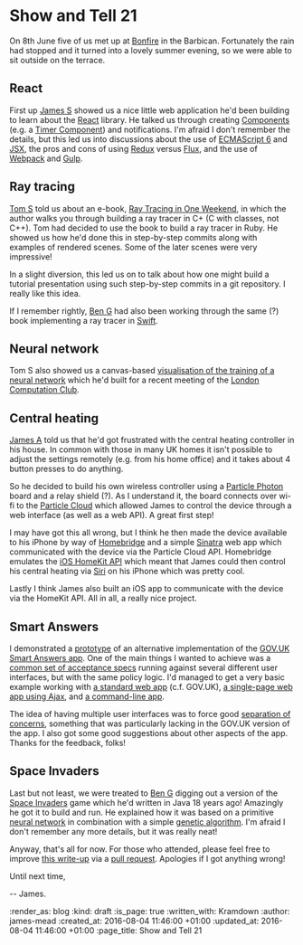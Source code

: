 Show and Tell 21
================

On 8th June five of us met up at [Bonfire][] in the Barbican. Fortunately the rain had stopped and it turned into a lovely summer evening, so we were able to sit outside on the terrace.

## React

First up [James S][] showed us a nice little web application he'd been building to learn about the [React][] library. He talked us through creating [Components][react-components] (e.g. a [Timer Component][react-timer]) and notifications. I'm afraid I don't remember the details, but this led us into discussions about the use of [ECMAScript 6][] and [JSX][], the pros and cons of using [Redux][] versus [Flux][], and the use of [Webpack][] and [Gulp][].

## Ray tracing

[Tom S][] told us about an e-book, [Ray Tracing in One Weekend][], in which the author walks you through building a ray tracer in C+ (C with classes, not C++). Tom had decided to use the book to build a ray tracer in Ruby. He showed us how he'd done this in step-by-step commits along with examples of rendered scenes. Some of the later scenes were very impressive!

In a slight diversion, this led us on to talk about how one might build a tutorial presentation using such step-by-step commits in a git repository. I really like this idea.

If I remember rightly, [Ben G][] had also been working through the same (?) book implementing a ray tracer in [Swift][].

## Neural network

Tom S also showed us a canvas-based [visualisation of the training of a neural network][neural-network-visualisation] which he'd built for a recent meeting of the [London Computation Club][].

## Central heating

[James A][] told us that he'd got frustrated with the central heating controller in his house. In common with those in many UK homes it isn't possible to adjust the settings remotely (e.g. from his home office) and it takes about 4 button presses to do anything.

So he decided to build his own wireless controller using a [Particle Photon][] board and a relay shield (?). As I understand it, the board connects over wi-fi to the [Particle Cloud][] which allowed James to control the device through a web interface (as well as a web API). A great first step!

I may have got this all wrong, but I think he then made the device available to his iPhone by way of [Homebridge][] and a simple [Sinatra][] web app which communicated with the device via the Particle Cloud API. Homebridge emulates the [iOS HomeKit API][] which meant that James could then control his central heating via [Siri][] on his iPhone which was pretty cool.

Lastly I think James also built an iOS app to communicate with the device via the HomeKit API. All in all, a really nice project.

## Smart Answers

I demonstrated a [prototype][floehopper-smart-answers] of an alternative implementation of the [GOV.UK Smart Answers app][smart-answers]. One of the main things I wanted to achieve was a [common set of acceptance specs][floehopper-smart-answers-specs] running against several different user interfaces, but with the same policy logic. I'd managed to get a very basic example working with [a standard web app][floehopper-smart-answers-web-app] (c.f. GOV.UK), [a single-page web app using Ajax][floehopper-smart-answer-single-page-web-app], and [a command-line app][floehopper-smart-answer-command-line].

The idea of having multiple user interfaces was to force good [separation of concerns][], something that was particularly lacking in the GOV.UK version of the app. I also got some good suggestions about other aspects of the app. Thanks for the feedback, folks!

## Space Invaders

Last but not least, we were treated to [Ben G][] digging out a version of the [Space Invaders][] game which he'd written in Java 18 years ago! Amazingly he got it to build and run. He explained how it was based on a primitive [neural network][] in combination with a simple [genetic algorithm][]. I'm afraid I don't remember any more details, but it was really neat!

Anyway, that's all for now. For those who attended, please feel free to improve [this write-up][this-write-up] via a [pull request][pull-request]. Apologies if I got anything wrong!

Until next time,

-- James.

[Bonfire]: http://bonfirelondon.co.uk/
[James S]: https://www.linkedin.com/in/james-smyth-31078191
[React]: https://facebook.github.io/react/
[react-components]: https://facebook.github.io/react/docs/interactivity-and-dynamic-uis.html
[react-timer]: https://facebook.github.io/react/#timerExample
[ECMAScript 6]: http://es6-features.org/
[Redux]: http://redux.js.org/
[Flux]: https://facebook.github.io/flux/
[JSX]: https://facebook.github.io/jsx/
[Webpack]: https://webpack.github.io/
[Gulp]: https://www.npmjs.com/package/gulp
[Tom S]: https://codon.com/
[Ray Tracing in One Weekend]: http://in1weekend.blogspot.co.uk/2016/01/ray-tracing-in-one-weekend.html
[Ben G]: https://twitter.com/beng
[Swift]: https://swift.org/
[neural-network-visualisation]: http://tomstuart.github.io/neural-network/
[London Computation Club]: http://london.computation.club/
[James A]: http://lazyatom.com/
[Particle Photon]: https://www.particle.io/products/hardware/photon-wifi-dev-kit
[Particle Cloud]: https://www.particle.io/products/platform/particle-cloud
[Homebridge]: https://github.com/nfarina/homebridge
[Sinatra]: http://www.sinatrarb.com/
[iOS HomeKit API]: https://www.apple.com/uk/ios/homekit/
[Siri]: http://www.apple.com/ios/siri/
[floehopper-smart-answers]: https://github.com/floehopper/smart-answers
[smart-answers]: https://github.com/alphagov/smart-answers
[floehopper-smart-answers-specs]: https://github.com/floehopper/smart-answers/tree/master/spec
[floehopper-smart-answers-web-app]: https://github.com/floehopper/smart-answers/blob/master/web_app.rb
[floehopper-smart-answer-command-line]: https://github.com/floehopper/smart-answers/blob/master/app.rb
[floehopper-smart-answer-single-page-web-app]: https://github.com/floehopper/smart-answers/blob/master/single_page_web_app.rb
[separation of concerns]: https://en.wikipedia.org/wiki/Separation_of_concerns
[Space Invaders]: https://en.wikipedia.org/wiki/Space_Invaders
[neural network]: https://en.wikipedia.org/wiki/Artificial_neural_network
[genetic algorithm]: https://en.wikipedia.org/wiki/Genetic_algorithm
[this-write-up]: https://github.com/freerange/site/blob/master/soups/blog/show-and-tell-21.snip.markdown
[pull-request]: https://github.com/freerange/site/pulls

:render_as: blog
:kind: draft
:is_page: true
:written_with: Kramdown
:author: james-mead
:created_at: 2016-08-04 11:46:00 +01:00
:updated_at: 2016-08-04 11:46:00 +01:00
:page_title: Show and Tell 21
